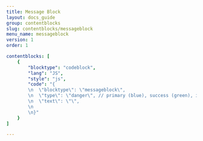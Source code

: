 ```yaml
---
title: Message Block
layout: docs_guide
group: contentblocks
slug: contentblocks/messageblock
menu_name: messageblock
version: 1
order: 1

contentblocks: [
	{
		"blocktype": "codeblock",
		"lang": "JS",
		"style": "js",
		"code": "{
		\n	\"blocktype\": \"messageblock\",
		\n	\"type\": \"danger\", // primary (blue), success (green), info (lightblue), waring (yellow), danger (red)
		\n	\"text\": \"\",
		\n
		\n}"
	}
]

---
```

